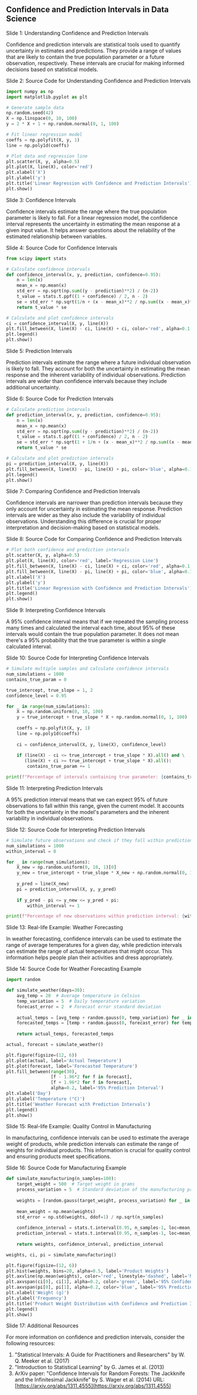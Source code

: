 ## Confidence and Prediction Intervals in Data Science
Slide 1: Understanding Confidence and Prediction Intervals

Confidence and prediction intervals are statistical tools used to quantify uncertainty in estimates and predictions. They provide a range of values that are likely to contain the true population parameter or a future observation, respectively. These intervals are crucial for making informed decisions based on statistical models.

Slide 2: Source Code for Understanding Confidence and Prediction Intervals

```python
import numpy as np
import matplotlib.pyplot as plt

# Generate sample data
np.random.seed(42)
X = np.linspace(0, 10, 100)
y = 2 * X + 1 + np.random.normal(0, 1, 100)

# Fit linear regression model
coeffs = np.polyfit(X, y, 1)
line = np.poly1d(coeffs)

# Plot data and regression line
plt.scatter(X, y, alpha=0.5)
plt.plot(X, line(X), color='red')
plt.xlabel('X')
plt.ylabel('y')
plt.title('Linear Regression with Confidence and Prediction Intervals')
plt.show()
```

Slide 3: Confidence Intervals

Confidence intervals estimate the range where the true population parameter is likely to fall. For a linear regression model, the confidence interval represents the uncertainty in estimating the mean response at a given input value. It helps answer questions about the reliability of the estimated relationship between variables.

Slide 4: Source Code for Confidence Intervals

```python
from scipy import stats

# Calculate confidence intervals
def confidence_interval(x, y, prediction, confidence=0.95):
    n = len(x)
    mean_x = np.mean(x)
    std_err = np.sqrt(np.sum((y - prediction)**2) / (n-2))
    t_value = stats.t.ppf((1 + confidence) / 2, n - 2)
    se = std_err * np.sqrt(1/n + (x - mean_x)**2 / np.sum((x - mean_x)**2))
    return t_value * se

# Calculate and plot confidence intervals
ci = confidence_interval(X, y, line(X))
plt.fill_between(X, line(X) - ci, line(X) + ci, color='red', alpha=0.1, label='Confidence Interval')
plt.legend()
plt.show()
```

Slide 5: Prediction Intervals

Prediction intervals estimate the range where a future individual observation is likely to fall. They account for both the uncertainty in estimating the mean response and the inherent variability of individual observations. Prediction intervals are wider than confidence intervals because they include additional uncertainty.

Slide 6: Source Code for Prediction Intervals

```python
# Calculate prediction intervals
def prediction_interval(x, y, prediction, confidence=0.95):
    n = len(x)
    mean_x = np.mean(x)
    std_err = np.sqrt(np.sum((y - prediction)**2) / (n-2))
    t_value = stats.t.ppf((1 + confidence) / 2, n - 2)
    se = std_err * np.sqrt(1 + 1/n + (x - mean_x)**2 / np.sum((x - mean_x)**2))
    return t_value * se

# Calculate and plot prediction intervals
pi = prediction_interval(X, y, line(X))
plt.fill_between(X, line(X) - pi, line(X) + pi, color='blue', alpha=0.1, label='Prediction Interval')
plt.legend()
plt.show()
```

Slide 7: Comparing Confidence and Prediction Intervals

Confidence intervals are narrower than prediction intervals because they only account for uncertainty in estimating the mean response. Prediction intervals are wider as they also include the variability of individual observations. Understanding this difference is crucial for proper interpretation and decision-making based on statistical models.

Slide 8: Source Code for Comparing Confidence and Prediction Intervals

```python
# Plot both confidence and prediction intervals
plt.scatter(X, y, alpha=0.5)
plt.plot(X, line(X), color='red', label='Regression Line')
plt.fill_between(X, line(X) - ci, line(X) + ci, color='red', alpha=0.1, label='Confidence Interval')
plt.fill_between(X, line(X) - pi, line(X) + pi, color='blue', alpha=0.1, label='Prediction Interval')
plt.xlabel('X')
plt.ylabel('y')
plt.title('Linear Regression with Confidence and Prediction Intervals')
plt.legend()
plt.show()
```

Slide 9: Interpreting Confidence Intervals

A 95% confidence interval means that if we repeated the sampling process many times and calculated the interval each time, about 95% of these intervals would contain the true population parameter. It does not mean there's a 95% probability that the true parameter is within a single calculated interval.

Slide 10: Source Code for Interpreting Confidence Intervals

```python
# Simulate multiple samples and calculate confidence intervals
num_simulations = 1000
contains_true_param = 0

true_intercept, true_slope = 1, 2
confidence_level = 0.95

for _ in range(num_simulations):
    X = np.random.uniform(0, 10, 100)
    y = true_intercept + true_slope * X + np.random.normal(0, 1, 100)
    
    coeffs = np.polyfit(X, y, 1)
    line = np.poly1d(coeffs)
    
    ci = confidence_interval(X, y, line(X), confidence_level)
    
    if (line(X) - ci <= true_intercept + true_slope * X).all() and \
       (line(X) + ci >= true_intercept + true_slope * X).all():
        contains_true_param += 1

print(f"Percentage of intervals containing true parameter: {contains_true_param / num_simulations:.2%}")
```

Slide 11: Interpreting Prediction Intervals

A 95% prediction interval means that we can expect 95% of future observations to fall within this range, given the current model. It accounts for both the uncertainty in the model's parameters and the inherent variability in individual observations.

Slide 12: Source Code for Interpreting Prediction Intervals

```python
# Simulate future observations and check if they fall within prediction intervals
num_simulations = 1000
within_interval = 0

for _ in range(num_simulations):
    X_new = np.random.uniform(0, 10, 1)[0]
    y_new = true_intercept + true_slope * X_new + np.random.normal(0, 1)
    
    y_pred = line(X_new)
    pi = prediction_interval(X, y, y_pred)
    
    if y_pred - pi <= y_new <= y_pred + pi:
        within_interval += 1

print(f"Percentage of new observations within prediction interval: {within_interval / num_simulations:.2%}")
```

Slide 13: Real-life Example: Weather Forecasting

In weather forecasting, confidence intervals can be used to estimate the range of average temperatures for a given day, while prediction intervals can estimate the range of actual temperatures that might occur. This information helps people plan their activities and dress appropriately.

Slide 14: Source Code for Weather Forecasting Example

```python
import random

def simulate_weather(days=30):
    avg_temp = 20  # Average temperature in Celsius
    temp_variation = 5  # Daily temperature variation
    forecast_error = 2  # Forecast error standard deviation
    
    actual_temps = [avg_temp + random.gauss(0, temp_variation) for _ in range(days)]
    forecasted_temps = [temp + random.gauss(0, forecast_error) for temp in actual_temps]
    
    return actual_temps, forecasted_temps

actual, forecast = simulate_weather()

plt.figure(figsize=(12, 6))
plt.plot(actual, label='Actual Temperature')
plt.plot(forecast, label='Forecasted Temperature')
plt.fill_between(range(30), 
                 [f - 1.96*2 for f in forecast], 
                 [f + 1.96*2 for f in forecast], 
                 alpha=0.2, label='95% Prediction Interval')
plt.xlabel('Day')
plt.ylabel('Temperature (°C)')
plt.title('Weather Forecast with Prediction Intervals')
plt.legend()
plt.show()
```

Slide 15: Real-life Example: Quality Control in Manufacturing

In manufacturing, confidence intervals can be used to estimate the average weight of products, while prediction intervals can estimate the range of weights for individual products. This information is crucial for quality control and ensuring products meet specifications.

Slide 16: Source Code for Manufacturing Example

```python
def simulate_manufacturing(n_samples=100):
    target_weight = 500  # Target weight in grams
    process_variation = 5  # Standard deviation of the manufacturing process
    
    weights = [random.gauss(target_weight, process_variation) for _ in range(n_samples)]
    
    mean_weight = np.mean(weights)
    std_error = np.std(weights, ddof=1) / np.sqrt(n_samples)
    
    confidence_interval = stats.t.interval(0.95, n_samples-1, loc=mean_weight, scale=std_error)
    prediction_interval = stats.t.interval(0.95, n_samples-1, loc=mean_weight, scale=np.std(weights, ddof=1))
    
    return weights, confidence_interval, prediction_interval

weights, ci, pi = simulate_manufacturing()

plt.figure(figsize=(12, 6))
plt.hist(weights, bins=20, alpha=0.5, label='Product Weights')
plt.axvline(np.mean(weights), color='red', linestyle='dashed', label='Mean Weight')
plt.axvspan(ci[0], ci[1], alpha=0.2, color='green', label='95% Confidence Interval')
plt.axvspan(pi[0], pi[1], alpha=0.2, color='blue', label='95% Prediction Interval')
plt.xlabel('Weight (g)')
plt.ylabel('Frequency')
plt.title('Product Weight Distribution with Confidence and Prediction Intervals')
plt.legend()
plt.show()
```

Slide 17: Additional Resources

For more information on confidence and prediction intervals, consider the following resources:

1.  "Statistical Intervals: A Guide for Practitioners and Researchers" by W. Q. Meeker et al. (2017)
2.  "Introduction to Statistical Learning" by G. James et al. (2013)
3.  ArXiv paper: "Confidence Intervals for Random Forests: The Jackknife and the Infinitesimal Jackknife" by S. Wager et al. (2014) URL: [https://arxiv.org/abs/1311.4555](https://arxiv.org/abs/1311.4555)

